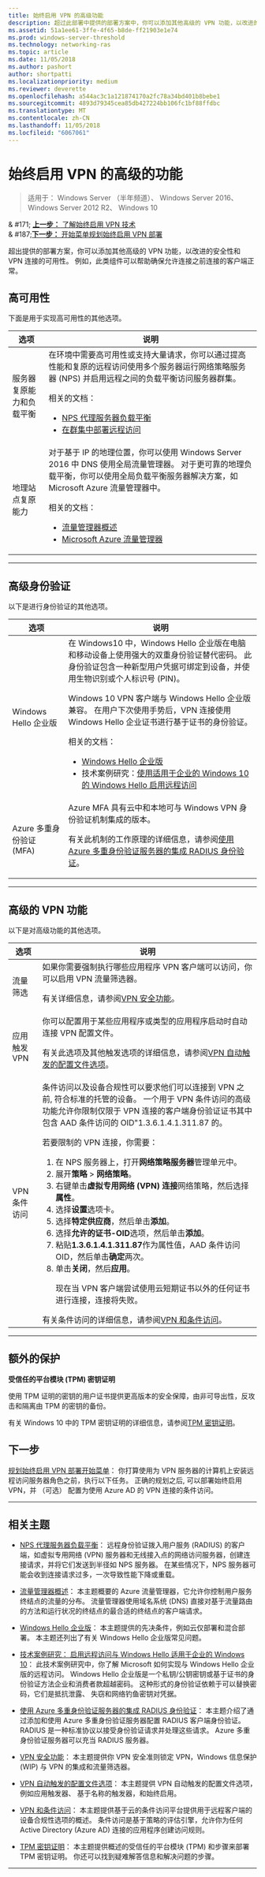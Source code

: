 ```yaml
---
title: 始终启用 VPN 的高级功能
description: 超过此部署中提供的部署方案中，你可以添加其他高级的 VPN 功能，以改进的安全性和 VPN 连接的可用性。
ms.assetid: 51a1ee61-3ffe-4f65-b8de-ff21903e1e74
ms.prod: windows-server-threshold
ms.technology: networking-ras
ms.topic: article
ms.date: 11/05/2018
ms.author: pashort
author: shortpatti
ms.localizationpriority: medium
ms.reviewer: deverette
ms.openlocfilehash: a544ac3c1a121874170a2fc78a34bd401b8bebe1
ms.sourcegitcommit: 4893d79345cea85db427224bb106fc1bf88ffdbc
ms.translationtype: MT
ms.contentlocale: zh-CN
ms.lasthandoff: 11/05/2018
ms.locfileid: "6067061"
---
```

# 始终启用 VPN 的高级的功能

>适用于： Windows Server （半年频道）、 Windows Server 2016、 Windows Server 2012 R2、 Windows 10

& #171; [**上一步：** 了解始终启用 VPN 技术](../always-on-vpn-technology-overview.md)<br>
& #187;[**下一步：** 开始菜单规划始终启用 VPN 部署](always-on-vpn-deploy-planning.md)

超出提供的部署方案，你可以添加其他高级的 VPN 功能，以改进的安全性和 VPN 连接的可用性。 例如，此类组件可以帮助确保允许连接之前连接的客户端正常。


## 高可用性

下面是用于实现高可用性的其他选项。


|选项  |说明  |
|---------|---------|
|服务器复原能力和负载平衡     |在环境中需要高可用性或支持大量请求，你可以通过提高性能和复原的远程访问使用多个服务器运行网络策略服务器 (NPS) 并启用远程之间的负载平衡访问服务器群集。<p>相关的文档：<ul><li>[NPS 代理服务器负载平衡](../../../../../networking/technologies/nps/nps-manage-proxy-lb.md)</li><li>[在群集中部署远程访问](https://docs.microsoft.com/windows-server/remote/remote-access/ras/cluster/deploy-remote-access-in-cluster)</li></ul>        |
|地理站点复原能力     |对于基于 IP 的地理位置，你可以使用 Windows Server 2016 中 DNS 使用全局流量管理器。 对于更可靠的地理负载平衡，你可以使用全局负载平衡服务器解决方案，如 Microsoft Azure 流量管理器中。<p>相关的文档：<ul><li>[流量管理器概述](https://docs.microsoft.com/azure/traffic-manager/traffic-manager-overview)</li><li>[Microsoft Azure 流量管理器](https://azure.microsoft.com/services/traffic-manager)</li></ul>         |

---

## 高级身份验证

以下是进行身份验证的其他选项。


|选项  |说明  |
|---------|---------|
|Windows Hello 企业版     |在 Windows10 中，Windows Hello 企业版在电脑和移动设备上使用强大的双重身份验证替代密码。 此身份验证包含一种新型用户凭据可绑定到设备，并使用生物识别或个人标识号 (PIN)。<p>Windows 10 VPN 客户端与 Windows Hello 企业版兼容。 在用户下次使用手势后，VPN 连接使用 Windows Hello 企业证书进行基于证书的身份验证。<p>相关的文档：<ul><li>[Windows Hello 企业版](https://docs.microsoft.com/windows/access-protection/hello-for-business/hello-identity-verification)</li><li>技术案例研究：[使用适用于企业的 Windows 10 的 Windows Hello 启用远程访问](https://msdn.microsoft.com/library/mt728163.aspx)</li></ul>         |
|Azure 多重身份验证 (MFA)     |Azure MFA 具有云中和本地可与 Windows VPN 身份验证机制集成的版本。<p>有关此机制的工作原理的详细信息，请参阅[使用 Azure 多重身份验证服务器的集成 RADIUS 身份验证](https://docs.microsoft.com/azure/multi-factor-authentication/multi-factor-authentication-get-started-server-radius)。         |

---

## 高级的 VPN 功能

以下是对高级功能的其他选项。


|选项  |说明  |
|---------|---------|
|流量筛选     |如果你需要强制执行哪些应用程序 VPN 客户端可以访问，你可以启用 VPN 流量筛选器。<p>有关详细信息，请参阅[VPN 安全功能](https://docs.microsoft.com/windows/access-protection/vpn/vpn-security-features)。         |
|应用触发 VPN     |你可以配置用于某些应用程序或类型的应用程序启动时自动连接 VPN 配置文件。<p>有关此选项及其他触发选项的详细信息，请参阅[VPN 自动触发的配置文件选项](https://docs.microsoft.com/windows/access-protection/vpn/vpn-auto-trigger-profile)。         |
|VPN 条件访问   |条件访问以及设备合规性可以要求他们可以连接到 VPN 之前, 符合标准的托管的设备。 一个用于 VPN 条件访问的高级功能允许你限制仅限于 VPN 连接的客户端身份验证证书其中包含 AAD 条件访问的 OID"1.3.6.1.4.1.311.87 的。<p>若要限制的 VPN 连接，你需要：<ol><li>在 NPS 服务器上，打开**网络策略服务器**管理单元中。</li><li>展开**策略** > **网络策略**。</li><li>右键单击**虚拟专用网络 (VPN) 连接**网络策略，然后选择**属性**。</li><li>选择**设置**选项卡。</li><li>选择**特定供应商**，然后单击**添加**。</li><li>选择**允许的证书-OID**选项，然后单击**添加**。</li><li>粘贴**1.3.6.1.4.1.311.87**作为属性值，AAD 条件访问 OID，然后单击**确定**两次。</li><li>单击**关闭**，然后**应用**。<p>现在当 VPN 客户端尝试使用云短期证书以外的任何证书进行连接，连接将失败。</li></ol>有关条件访问的详细信息，请参阅[VPN 和条件访问](https://docs.microsoft.com/windows/access-protection/vpn/vpn-conditional-access)。   |

---


## 额外的保护

**受信任的平台模块 (TPM) 密钥证明**<p>
使用 TPM 证明的密钥的用户证书提供更高版本的安全保障，由非可导出性，反攻击和隔离由 TPM 的密钥的备份。

有关 Windows 10 中的 TPM 密钥证明的详细信息，请参阅[TPM 密钥证明](https://docs.microsoft.com/windows-server/identity/ad-ds/manage/component-updates/tpm-key-attestation)。

## 下一步
[规划始终启用 VPN 部署开始菜单](always-on-vpn-deploy-planning.md)： 你打算使用为 VPN 服务器的计算机上安装远程访问服务器角色之前，执行以下任务。 正确的规划之后, 可以部署始终启用 VPN，并 （可选） 配置为使用 Azure AD 的 VPN 连接的条件访问。  

---

## 相关主题
- [NPS 代理服务器负载平衡](../../../../../networking/technologies/nps/nps-manage-proxy-lb.md)： 远程身份验证拨入用户服务 (RADIUS) 的客户端，如虚拟专用网络 (VPN) 服务器和无线接入点的网络访问服务器，创建连接请求，并将它们发送到半径如 NPS 服务器。 在某些情况下，NPS 服务器可能会收到连接请求过多，一次导致性能下降或重载。

- [流量管理器概述](https://docs.microsoft.com/azure/traffic-manager/traffic-manager-overview)： 本主题概要的 Azure 流量管理器，它允许你控制用户服务终结点的流量的分布。 流量管理器使用域名系统 (DNS) 直接对基于流量路由的方法和运行状况的终结点的最合适的终结点的客户端请求。 

- [Windows Hello 企业版](https://docs.microsoft.com/windows/access-protection/hello-for-business/hello-identity-verification)： 本主题提供的先决条件，例如云仅部署和混合部署。  本主题还列出了有关 Windows Hello 企业版常见问题。

- [技术案例研究： 启用远程访问与 Windows Hello 适用于企业的 Windows 10](https://msdn.microsoft.com/library/mt728163.aspx)： 此技术案例研究中，你了解 Microsoft 如何实现与 Windows Hello 企业版的远程访问。  Windows Hello 企业版是一个私钥/公钥密钥或基于证书的身份验证方法企业和消费者款超越密码。 这种形式的身份验证依赖于可以替换密码，它们是抵抗泄露、 失窃和网络钓鱼密钥对凭据。 

- [使用 Azure 多重身份验证服务器的集成 RADIUS 身份验证](https://docs.microsoft.com/azure/multi-factor-authentication/multi-factor-authentication-get-started-server-radius)： 本主题介绍了通过添加和使用 Azure 多重身份验证服务器配置 RADIUS 客户端身份验证。 RADIUS 是一种标准协议以接受身份验证请求并处理这些请求。 Azure 多重身份验证服务器可以充当 RADIUS 服务器。 

- [VPN 安全功能](https://docs.microsoft.com/windows/access-protection/vpn/vpn-security-features)： 本主题提供你 VPN 安全准则锁定 VPN，Windows 信息保护 (WIP) 与 VPN 的集成和流量筛选器。 

- [VPN 自动触发的配置文件选项](https://docs.microsoft.com/windows/access-protection/vpn/vpn-auto-trigger-profile)： 本主题提供 VPN 自动触发的配置文件选项，例如应用触发器、 基于名称的触发器，和始终启用。

- [VPN 和条件访问](https://docs.microsoft.com/windows/access-protection/vpn/vpn-conditional-access)： 本主题提供基于云的条件访问平台提供用于远程客户端的设备合规性选项的概述。 条件访问是基于策略的评估引擎，允许你为任何 Active Directory (Azure AD) 连接的应用程序创建访问规则。 

- [TPM 密钥证明](https://docs.microsoft.com/windows-server/identity/ad-ds/manage/component-updates/tpm-key-attestation)： 本主题提供概述的受信任的平台模块 (TPM) 和步骤来部署 TPM 密钥证明。 你还可以找到疑难解答信息和解决问题的步骤。 

---